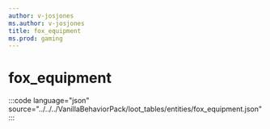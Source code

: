 ```yaml
---
author: v-josjones
ms.author: v-josjones
title: fox_equipment
ms.prod: gaming
---
```


# fox_equipment

:::code language="json" source="../../../VanillaBehaviorPack/loot_tables/entities/fox_equipment.json":::